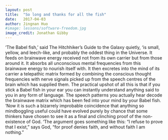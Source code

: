 ```yaml
---
layout: post
title:  "So long and thanks for all the fish"
date:   2017-04-03
author: Jingnan Huo
#image: lessons/software-freedom.jpg
image_credit: Jonathan Gibby
---
```


‘The Babel fish,’ said The Hitchhiker’s Guide to the Galaxy quietly, ‘is small, yellow, and leech-like, and probably the oddest thing in the Universe. It feeds on brainwave energy received not from its own carrier but from those around it. It absorbs all unconscious mental frequencies from this brainwave energy to nourish itself with. It then excretes into the mind of its carrier a telepathic matrix formed by combining the conscious thought frequencies with nerve signals picked up from the speech centres of the brain which has supplied them. The practical upshot of all this is that if you stick a Babel fish in your ear you can instantly understand anything said to you in any form of language. The speech patterns you actually hear decode the brainwave matrix which has been fed into your mind by your Babel fish.
‘Now it is such a bizarrely improbable coincidence that anything so mindboggling useful could have evolved purely by chance that some thinkers have chosen to see it as a final and clinching proof of the non-existence of God.
‘The argument goes something like this: “I refuse to prove that I exist,” says God, “for proof denies faith, and without faith I am nothing.”
